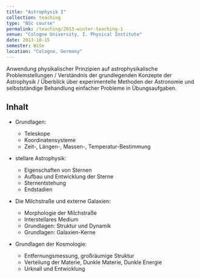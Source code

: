 ```yaml
---
title: "Astrophysik I"
collection: teaching
type: "BSc course"
permalink: /teaching/2013-winter-teaching-1
venue: "Cologne University, I. Physical Institute"
date: 2013-10-15
semester: WiSe
location: "Cologne, Germany"
---
```


Anwendung physikalischer Prinzipien auf astrophysikalische Problemstellungen / Verständnis der grundlegenden Konzepte der Astrophysik / Überblick über experimentelle Methoden der Astronomie und selbstständige Behandlung einfacher Probleme in Übungsaufgaben.



## Inhalt

* Grundlagen:
  + Teleskope
  + Koordinatensysteme
  + Zeit-, Längen-, Massen-, Temperatur-Bestimmung

* stellare Astrophysik:
  + Eigenschaften von Sternen
  + Aufbau und Entwicklung der Sterne
  + Sternentstehung
  + Endstadien

* Die Milchstraße und externe Galaxien:
  + Morphologie der Milchstraße
  + Interstellares Medium
  + Grundlagen: Struktur und Dynamik
  + Grundlagen: Galaxien-Kerne

* Grundlagen der Kosmologie:
  + Entfernungsmessung, großräumige Struktur
  + Verteilung der Materie, Dunkle Materie, Dunkle Energie
  + Urknall und Entwicklung
